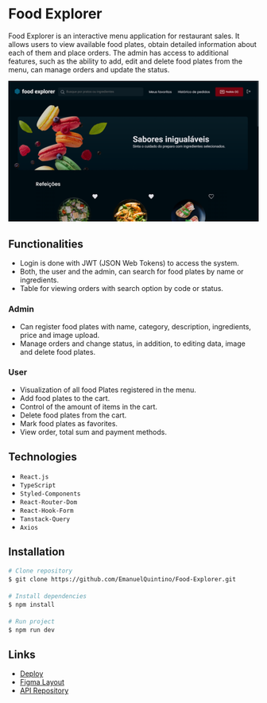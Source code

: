 # Food Explorer

Food Explorer is an interactive menu application for restaurant sales. It allows users to view available food plates, obtain detailed information about each of them and place orders. The admin has access to additional features, such as the ability to add, edit and delete food plates from the menu, can manage orders and update the status.

![Food Explorer](./public/images-layout/home.png)

## Functionalities

- Login is done with JWT (JSON Web Tokens) to access the system.
- Both, the user and the admin, can search for food plates by name or ingredients.
- Table for viewing orders with search option by code or status.

### Admin

- Can register food plates with name, category, description, ingredients, price and image upload.
- Manage orders and change status, in addition, to editing data, image and delete food plates.

### User

- Visualization of all food Plates registered in the menu.
- Add food plates to the cart.
- Control of the amount of items in the cart.
- Delete food plates from the cart.
- Mark food plates as favorites.
- View order, total sum and payment methods.

## Technologies

- `React.js`
- `TypeScript`
- `Styled-Components`
- `React-Router-Dom`
- `React-Hook-Form`
- `Tanstack-Query`
- `Axios`

## Installation

```bash
# Clone repository
$ git clone https://github.com/EmanuelQuintino/Food-Explorer.git

# Install dependencies
$ npm install

# Run project
$ npm run dev
```

## Links

- [Deploy](https://project-food-explorer.netlify.app/)
- [Figma Layout](https://www.figma.com/community/file/1196874589259687769/food-explorer-v2)
- [API Repository](https://github.com/EmanuelQuintino/Food-Explorer-API)
